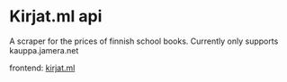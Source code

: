 # Kirjat.ml api
 
A scraper for the prices of finnish school books.
Currently only supports kauppa.jamera.net

frontend: [kirjat.ml](kirjat.ml)
